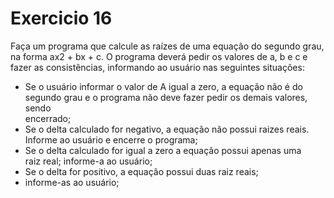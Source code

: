 # Exercicio 16
Faça um programa que calcule as raízes de uma equação do segundo grau,  
na forma ax2 + bx + c. O programa deverá pedir os valores de a, b e c e  
fazer as consistências, informando ao usuário nas seguintes situações:

- Se o usuário informar o valor de A igual a zero, a equação não é do  
segundo grau e o programa não deve fazer pedir os demais valores, sendo  
encerrado;
- Se o delta calculado for negativo, a equação não possui raizes reais.  
Informe ao usuário e encerre o programa;
- Se o delta calculado for igual a zero a equação possui apenas uma  
raiz real; informe-a ao usuário;
- Se o delta for positivo, a equação possui duas raiz reais; 
- informe-as ao usuário;